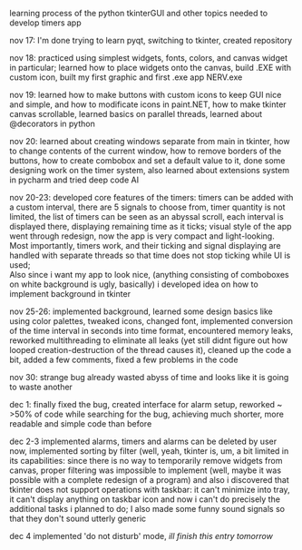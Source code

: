 learning process of the python tkinterGUI and other topics needed to develop timers app

nov 17:    I'm done trying to learn pyqt, switching to tkinter, created repository

nov 18:    practiced using simplest widgets, fonts, colors, and canvas widget in particular; 
           learned how to place widgets onto the canvas, build .EXE with custom icon, 
           built my first graphic and first .exe app NERV.exe
        
nov 19:    learned how to make buttons with custom icons to keep GUI nice and simple, 
           and how to modificate icons in paint.NET, how to make tkinter canvas scrollable, 
           learned basics on parallel threads, learned about @decorators in python

nov 20:    learned about creating windows separate from main in tkinter, how to change 
           contents of the current window, how to remove borders of the buttons, how to
           create combobox and set a default value to it, done some designing work on 
           the timer system, also learned about extensions system in pycharm and tried
           deep code AI

nov 20-23: developed core features of the timers: timers can be added with a custom interval, 
           there are 5 signals to choose from, timer quantity is not limited,  the list 
           of timers can be seen as an abyssal scroll, each interval is displayed there,
           displaying remaining time as it ticks; visual style of the app went through
           redesign, now the app is very compact and light-looking. Most importantly,
           timers work, and their ticking and signal displaying are handled with separate
           threads so that time does not stop ticking while UI is used;  
           Also since i want my app to look nice, (anything consisting of comboboxes on 
           white background is ugly, basically) i developed idea on how to implement 
           background in tkinter

nov 25-26: implemented background, learned some design basics like using color palettes, 
           tweaked icons, changed font, implemented conversion of the time interval in
           seconds into time format, encountered memory leaks, reworked multithreading
           to eliminate all leaks (yet still didnt figure out how looped creation-destruction
           of the thread causes it), cleaned up the code a bit, added a few comments, fixed
           a few problems in the code

nov 30:    strange bug already wasted abyss of time and looks like it is going to waste another

dec 1:     finally fixed the bug, created interface for alarm setup, reworked  ~ >50% of code
           while searching for the bug, achieving much shorter, more readable and simple code
           than before

dec 2-3    implemented alarms, timers and alarms can be deleted by user now, implemented sorting
           by filter (well, yeah, tkinter is, um, a bit limited in its capabilities: since there
           is no way to temporarily remove widgets from canvas, proper filtering was impossible
           to implement (well, maybe it was possible with a complete redesign of a program)
           and also i discovered that tkinter does not support operations with taskbar: it can't
           minimize into tray, it can't display anything on taskbar icon and now i can't do
           precisely the additional tasks i planned to do; I also made some funny sound signals
           so that they don't sound utterly generic

dec 4      implemented 'do not disturb' mode, *ill finish this entry tomorrow*
